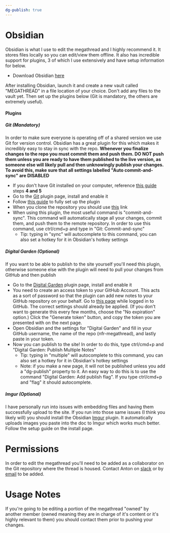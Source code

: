 ```yaml
---
dg-publish: true
---
```

# Obsidian
Obsidian is what I use to edit the megathread and I highly recommend it. It stores files locally so you can edit/view them offline. It also has incredible support for plugins, 3 of which I use extensively and have setup information for below.
- Download Obsidian [here](https://obsidian.md/download)

After installing Obsidian, launch it and create a new vault called "MEGATHREAD" in a file location of your choice. Don't add any files to the vault yet. Then set up the plugins below (Git is mandatory, the others are extremely useful).
#### Plugins
##### Git (Mandatory)
In order to make sure everyone is operating off of a shared version we use Git for version control. Obsidian has a great plugin for this which makes it incredibly easy to stay in sync with the repo. **Whenever you finalize changes to the repo you must commit them and push them. DO NOT push them unless you are ready to have them published to the live version, as someone else will likely pull and then unknowingly publish your changes. To avoid this, make sure that all settings labelled "Auto commit-and-sync" are DISABLED**
- If you don't have Git installed on your computer, reference [this guide](https://nfr-learn.ue.r.appspot.com/lessons/4/3/) steps **4 and 5**
- Go to the [Git](obsidian://show-plugin?id=obsidian-git) plugin page, install and enable it
- Follow [this guide](https://publish.obsidian.md/git-doc/Getting+Started) to fully set up the plugin
- When you clone the repository you should use [this](https://github.com/antonwalvoord/nfr-megathread-notes.git) link
- When using this plugin, the most useful command is "commit-and-sync". This command will automatically stage all your changes, commit them, and push them to the remote repository. In order to use this command, use ctrl/cmd+p and type in "Git: Commit-and-sync"
	- Tip: typing in "sync" will autocomplete to this command, you can also set a hotkey for it in Obsidian's hotkey settings
##### Digital Garden (Optional)
If you want to be able to publish to the site yourself you'll need this plugin, otherwise someone else with the plugin will need to pull your changes from GitHub and then publish
- Go to the [Digital Garden](obsidian://show-plugin?id=digitalgarden) plugin page, install and enable it
- You need to create an access token to your GitHub Account. This acts as a sort of password so that the plugin can add new notes to your GitHub repository on your behalf. Go to [this page](https://github.com/settings/tokens/new?scopes=repo) while logged in to GitHub. The correct settings should already be applied. (If you don't want to generate this every few months, choose the "No expiration" option.) Click the "Generate token" button, and copy the token you are presented with on the next page.
- Open Obsidian and the settings for "Digital Garden" and fill in your GitHub username, the name of the repo (nfr-megathread), and lastly paste in your token.
- Now you can publish to the site! In order to do this, type ctrl/cmd+p and "Digital Garden: Publish Multiple Notes"
	- Tip: typing in "multiple" will autocomplete to this command, you can also set a hotkey for it in Obsidian's hotkey settings
	- Note: if you make a new page, it will not be published unless you add a "dg-publish" property to it. An easy way to do this is to use the command "Digital Garden: Add publish flag". If you type ctrl/cmd+p and "flag" it should autocomplete.
##### Imgur (Optional)
I have personally run into issues with embedding files and having them successfully upload to the site. If you run into those same issues (I think you likely will) you should install the Obsidian [Imgur](obsidian://show-plugin?id=obsidian-imgur-plugin) plugin. It automatically uploads images you paste into the doc to Imgur which works much better. Follow the setup guide on the install page.

# Permissions
In order to edit the megathread you'll need to be added as a collaborator on the Git repository where the thread is housed. Contact Anton on [slack](https://nufsae.slack.com/team/U05U23W4WJV) or by [email](mailto:antonwalvoord2027@u.northwestern.edu) to be added.

# Usage Notes
If you're going to be editing a portion of the megathread "owned" by another member (owned meaning they are in charge of it's content or it's highly relevant to them) you should contact them prior to pushing your changes.